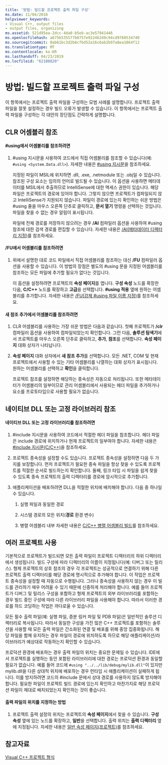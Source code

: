 ```yaml
---
title: '방법: 빌드할 프로젝트 출력 파일 구성'
ms.date: 11/04/2016
helpviewer_keywords:
- Visual C++, output files
- output files, organizing
ms.assetid: 521d95ea-2dcc-4da0-b5eb-ac3e57941446
ms.openlocfilehash: a675b535577b8757e92246249c94cd9760534740
ms.sourcegitcommit: 0ab61bc3d2b6cfbd52a16c6ab2b97a8ea1864f12
ms.translationtype: MT
ms.contentlocale: ko-KR
ms.lasthandoff: 04/23/2019
ms.locfileid: "62188820"
---
```

# <a name="how-to-organize-project-output-files-for-builds"></a>방법: 빌드할 프로젝트 출력 파일 구성

이 항목에서는 프로젝트 출력 파일을 구성하는 모범 사례를 설명합니다. 프로젝트 출력 파일을 잘못 설정하는 경우 빌드 오류가 발생할 수 있습니다. 이 항목에서는 프로젝트 출력 파일을 구성하는 각 대안의 장단점도 간략하게 설명합니다.

## <a name="referencing-clr-assemblies"></a>CLR 어셈블리 참조

#### <a name="to-reference-assemblies-with-using"></a>#using에서 어셈블리를 참조하려면

1. #using 지시문을 사용하여 코드에서 직접 어셈블리를 참조할 수 있습니다(예: `#using <System.Data.dll>`). 자세한 내용은 [#using 지시문](../preprocessor/hash-using-directive-cpp.md)을 참조하세요.

   지정된 파일이 MSIL에 위치하면 .dll, .exe, .netmodule 또는 .obj일 수 있습니다. 참조된 구성 요소는 임의의 언어로 빌드될 수 있습니다. 이 옵션을 사용하면 메타데이터를 MSIL에서 추출하므로 IntelliSense에 대한 액세스 권한이 있습니다. 해당 파일은 프로젝트의 경로에 있어야 합니다. 그렇지 않으면 프로젝트가 컴파일되지 않고 IntelliSense가 지원되지 않습니다. 파일이 경로에 있는지 확인하는 쉬운 방법은 #using 줄을 마우스 오른쪽 단추로 클릭하고, **문서 열기** 명령을 선택하는 것입니다. 파일을 찾을 수 없는 경우 알림이 표시됩니다.

   파일에 전체 경로를 저장하지 않으려는 경우 **/AI** 컴파일러 옵션을 사용하여 #using 참조에 대한 검색 경로를 편집할 수 있습니다. 자세한 내용은 [/AI(메타데이터 디렉터리 지정)](reference/ai-specify-metadata-directories.md)를 참조하세요.

#### <a name="to-reference-assemblies-with-fu"></a>/FU에서 어셈블리를 참조하려면

1. 위에서 설명한 대로 코드 파일에서 직접 어셈블리를 참조하는 대신 **/FU** 컴파일러 옵션을 사용할 수 있습니다. 이 방법의 장점은 별도의 #using 문을 지정된 어셈블리를 참조하는 모든 파일에 추가할 필요가 없다는 것입니다.

   이 옵션을 설정하려면 프로젝트의 **속성 페이지**를 엽니다. **구성 속성** 노드를 확장한 다음, **C/C++** 노드를 확장하고 **고급**을 선택합니다. **#using 적용** 옆에 원하는 어셈블리를 추가합니다. 자세한 내용은 [/FU(강제 #using 파일 이름 지정)](reference/fu-name-forced-hash-using-file.md)를 참조하세요.

#### <a name="to-reference-assemblies-with-add-new-reference"></a>새 참조 추가에서 어셈블리를 참조하려면

1. CLR 어셈블리를 사용하는 가장 쉬운 방법은 다음과 같습니다. 첫째 프로젝트가 **/clr** 컴파일러 옵션을 사용하여 컴파일되었는지 확인합니다. 그런 다음, **솔루션 탐색기**에서 프로젝트를 마우스 오른쪽 단추로 클릭하고, **추가**, **참조**를 선택합니다. **속성 페이지** 대화 상자가 나타납니다.

1. **속성 페이지** 대화 상자에서 **새 참조 추가**를 선택합니다. 모든 .NET, COM 및 현재 프로젝트에서 사용할 수 있는 기타 어셈블리를 나열하는 대화 상자가 표시됩니다. 원하는 어셈블리를 선택하고 **확인**을 클릭합니다.

   프로젝트 참조를 설정하면 해당하는 종속성은 자동으로 처리됩니다. 또한 메타데이터가 어셈블리의 일부이므로 관리 어셈블리에서 사용되는 헤더 파일을 추가하거나 요소를 프로토타입으로 사용할 필요가 없습니다.

## <a name="referencing-native-dlls-or-static-libraries"></a>네이티브 DLL 또는 고정 라이브러리 참조

#### <a name="to-reference-native-dlls-or-static-libraries"></a>네이티브 DLL 또는 고정 라이브러리를 참조하려면

1. #include 지시문을 사용하여 코드에서 적절한 헤더 파일을 참조합니다. 헤더 파일은 include 경로에 위치하거나 현재 프로젝트의 일부여야 합니다. 자세한 내용은 [#include 지시문(C/C++)](../preprocessor/hash-include-directive-c-cpp.md)을 참조하세요.

1. 프로젝트 종속성을 설정할 수도 있습니다. 프로젝트 종속성을 설정하면 다음 두 가지를 보장합니다. 먼저 프로젝트가 필요한 종속 파일을 항상 찾을 수 있도록 프로젝트를 적절한 순서로 빌드하는지 확인합니다. 둘째, 링크 타임 시 파일을 쉽게 찾을 수 있도록 종속 프로젝트의 출력 디렉터리를 경로에 암시적으로 추가합니다.

1. 애플리케이션을 배포하려면 DLL을 적절한 위치에 배치해야 합니다. 다음 중 하나일 수 있습니다.

   1. 실행 파일과 동일한 경로

   1. 시스템 경로의 모든 위치(**경로** 환경 변수)

   1. 병렬 어셈블리 내부 자세한 내용은 [C/C++ 병렬 어셈블리 빌드](building-c-cpp-side-by-side-assemblies.md)를 참조하세요.

## <a name="working-with-multiple-projects"></a>여러 프로젝트 사용

기본적으로 프로젝트가 빌드되면 모든 출력 파일이 프로젝트 디렉터리의 하위 디렉터리에서 생성됩니다. 빌드 구성에 따라 디렉터리의 이름이 지정됩니다(예: 디버그 또는 릴리스). 형제 프로젝트의 상호 참조의 경우 각 프로젝트는 성공적으로 연결하기 위해 다른 프로젝트 출력 디렉터리를 해당 경로에 명시적으로 추가해야 합니다. 이 작업은 프로젝트 종속성을 설정할 때 자동으로 수행됩니다. 그러나 종속성을 사용하지 않는 경우 이 빌드를 관리하기 매우 어려울 수 있기 때문에 신중하게 처리해야 합니다. 예를 들어 프로젝트가 디버그 및 릴리스 구성을 포함하고 형제 프로젝트의 외부 라이브러리를 포함하는 경우 빌드 중인 구성에 따라 다른 라이브러리 파일을 사용해야 합니다. 따라서 이러한 경로를 하드 코딩하는 작업은 까다로울 수 있습니다.

모든 필수 출력 파일(예: 실행 파일, 증분 링커 파일 및 PDB 파일)은 일반적인 솔루션 디렉터리로 복사됩니다. 따라서 동일한 구성을 가진 많은 C++ 프로젝트를 포함하는 솔루션을 사용할 때 모든 출력 파일은 간소화된 연결 및 배포를 위해 중앙 집중화됩니다. 해당 파일을 함께 유지하는 경우 파일이 경로에 위치하도록 하므로 해당 애플리케이션/라이브러리가 예상대로 작동하는지 확인할 수 있습니다.

프로덕션 환경에 배포하는 경우 출력 파일의 위치는 중요한 문제일 수 있습니다. IDE에서 프로젝트를 실행하는 동안 포함된 라이브러리에 대한 경로는 프로덕션 환경과 동일할 필요가 없습니다. 예를 들어 코드에 `#using "../../lib/debug/mylib.dll"`이 있지만 mylib.dll을 다른 상대적 위치에 배포하는 경우 런타임 시 애플리케이션이 실패하게 됩니다. 이를 방지하려면 코드의 #include 문에서 상대 경로를 사용하지 않도록 방지해야 합니다. 필요한 파일이 프로젝트 빌드 경로에 있는지 확인하고 마찬가지로 해당 프로덕션 파일이 제대로 배치되었는지 확인하는 것이 좋습니다.

#### <a name="how-to-specify-where-output-files-go"></a>출력 파일의 위치를 지정하는 방법

1. 프로젝트 출력 설정의 위치는 프로젝트의 **속성 페이지**에서 찾을 수 있습니다. **구성 속성** 옆에 있는 노드를 확장하고, **일반**을 선택합니다. 출력 위치는 **출력 디렉터리** 옆에 지정됩니다. 자세한 내용은 [일반 속성 페이지(프로젝트)](reference/general-property-page-project.md)를 참조하세요.

## <a name="see-also"></a>참고자료

[Visual C++ 프로젝트 형식](reference/visual-cpp-project-types.md)
